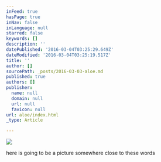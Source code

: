 ```yaml
---
inFeed: true
hasPage: true
inNav: false
inLanguage: null
starred: false
keywords: []
description: ''
datePublished: '2016-03-04T03:25:29.649Z'
dateModified: '2016-03-04T03:25:19.517Z'
title: ''
author: []
sourcePath: _posts/2016-03-03-aloe.md
published: true
authors: []
publisher:
  name: null
  domain: null
  url: null
  favicon: null
url: aloe/index.html
_type: Article

---
```

![](https://the-grid-user-content.s3-us-west-2.amazonaws.com/e4f7f49c-c339-4d5b-8c46-738eefe7765b.png)

here is going to be a picture somewhere close to these words